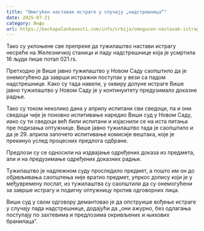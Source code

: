 ```yaml
---
title: "Омогућен наставак истраге у случају „надстрешница“"
date: 2025-07-21
category: Инфо
url: https://backapalankavesti.com/info/srbija/omogucen-nastavak-istrage-u-slucaju-nadstresnica/
---
```


Тако су уклоњене све препреке да тужилаштво настави истрагу несреће на Железничкој станици и паду надстрешнице која је усмртила 16 људи пише потал 021.rs.

Претходно је Више јавно тужилаштво у Новом Саду саопштило да је онемогућено да заврши истражни поступак у вези са падом надстрешнице.
Како су тада навели, у оквиру допуне истраге Више јавно тужилаштво у Новом Саду је у континуитету предузимало доказне радње.

Тако су током неколико дана у априлу испитани сви сведоци, па и они сведоци чије је поновно испитивање наредио Виши суд у Новом Саду, иако су ти сведоци већ били испитани и изјаснили се на иста питања пре подизања оптужнице.
Више јавно тужилаштво тада је саопштило и да је 29. априла започето испитивање комисије вештака, које је прекинуо услед процесних предлога одбране.

Предлози су се односили на издвајање одређених доказа из предмета, али и на предузимање одређених доказних радњи.

Тужилаштво је надлежном суду проследило предмет, а пошто им он до објављивања саопштења није вратио предмет, упркос допису који је у међувремену послат, из тужилаштва су саопштили да су онемогућени за заврше истрагу и подигну оптужницу против одговорних лица.

Виши суд у свом одговору демантовао је да опструише вођење истраге у случају пада надстрешнице, додајући да „они ажурно, без одлагања поступају по захтевима и предлозима окривљених и њихових бранилаца“.
